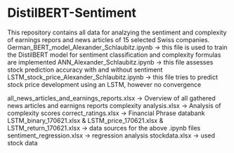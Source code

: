 # DistilBERT-Sentiment

This repository contains all data for analzying the sentiment and complexity of earnings repors and news articles of 15 selected Swiss companies.
German_BERT_model_Alexander_Schlaubitz.ipynb -> this file is used to train the DistilBERT model for sentiment classification and complexity formulas are implemented
ANN_Alexander_Schlaubitz.ipynb -> this file assesses stock prediction accuracy with and without sentiment
LSTM_stock_price_Alexander_Schlaubitz.ipynb -> this file tries to predict stock price development using an LSTM, however no convergence

all_news_articles_and_earnings_reports.xlsx -> Overview of all gathered news articles and earnigns reports
complexity analysis.xlsx -> Analysis of complexity scores
correct_ratings.xlsx -> Financial Phrase databank
LSTM_binary_170621.xlsx & LSTM_price_170621.xlsx & LSTM_return_170621.xlsx -> data sources for the above .ipynb files
sentiment_regression.xlsx -> regression analysis
stockdata.xlsx -> used stock data
